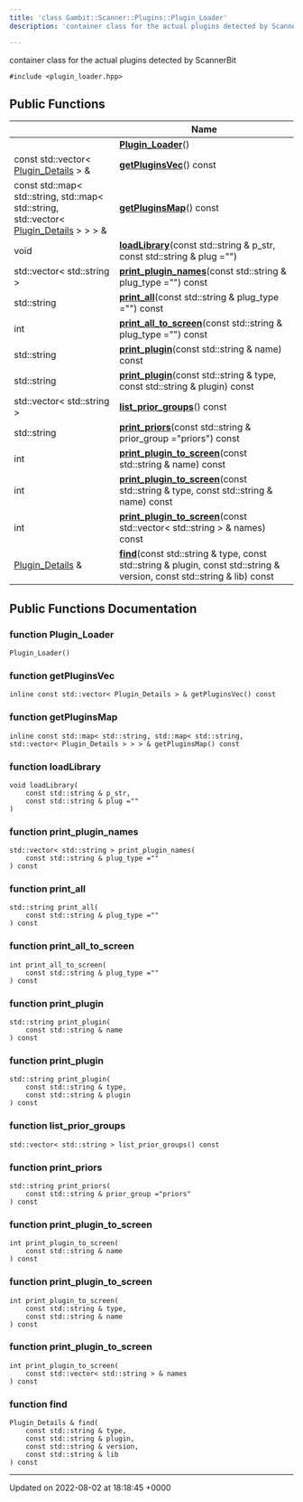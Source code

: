 ```yaml
---
title: 'class Gambit::Scanner::Plugins::Plugin_Loader'
description: 'container class for the actual plugins detected by ScannerBit '

---
```









container class for the actual plugins detected by ScannerBit 


`#include <plugin_loader.hpp>`

## Public Functions

|                | Name           |
| -------------- | -------------- |
| | **[Plugin_Loader](/documentation/code/darkbit_development/classes/classgambit_1_1scanner_1_1plugins_1_1plugin__loader/#function-plugin-loader)**() |
| const std::vector< [Plugin_Details](/documentation/code/darkbit_development/classes/structgambit_1_1scanner_1_1plugins_1_1plugin__details/) > & | **[getPluginsVec](/documentation/code/darkbit_development/classes/classgambit_1_1scanner_1_1plugins_1_1plugin__loader/#function-getpluginsvec)**() const |
| const std::map< std::string, std::map< std::string, std::vector< [Plugin_Details](/documentation/code/darkbit_development/classes/structgambit_1_1scanner_1_1plugins_1_1plugin__details/) > > > & | **[getPluginsMap](/documentation/code/darkbit_development/classes/classgambit_1_1scanner_1_1plugins_1_1plugin__loader/#function-getpluginsmap)**() const |
| void | **[loadLibrary](/documentation/code/darkbit_development/classes/classgambit_1_1scanner_1_1plugins_1_1plugin__loader/#function-loadlibrary)**(const std::string & p_str, const std::string & plug ="") |
| std::vector< std::string > | **[print_plugin_names](/documentation/code/darkbit_development/classes/classgambit_1_1scanner_1_1plugins_1_1plugin__loader/#function-print-plugin-names)**(const std::string & plug_type ="") const |
| std::string | **[print_all](/documentation/code/darkbit_development/classes/classgambit_1_1scanner_1_1plugins_1_1plugin__loader/#function-print-all)**(const std::string & plug_type ="") const |
| int | **[print_all_to_screen](/documentation/code/darkbit_development/classes/classgambit_1_1scanner_1_1plugins_1_1plugin__loader/#function-print-all-to-screen)**(const std::string & plug_type ="") const |
| std::string | **[print_plugin](/documentation/code/darkbit_development/classes/classgambit_1_1scanner_1_1plugins_1_1plugin__loader/#function-print-plugin)**(const std::string & name) const |
| std::string | **[print_plugin](/documentation/code/darkbit_development/classes/classgambit_1_1scanner_1_1plugins_1_1plugin__loader/#function-print-plugin)**(const std::string & type, const std::string & plugin) const |
| std::vector< std::string > | **[list_prior_groups](/documentation/code/darkbit_development/classes/classgambit_1_1scanner_1_1plugins_1_1plugin__loader/#function-list-prior-groups)**() const |
| std::string | **[print_priors](/documentation/code/darkbit_development/classes/classgambit_1_1scanner_1_1plugins_1_1plugin__loader/#function-print-priors)**(const std::string & prior_group ="priors") const |
| int | **[print_plugin_to_screen](/documentation/code/darkbit_development/classes/classgambit_1_1scanner_1_1plugins_1_1plugin__loader/#function-print-plugin-to-screen)**(const std::string & name) const |
| int | **[print_plugin_to_screen](/documentation/code/darkbit_development/classes/classgambit_1_1scanner_1_1plugins_1_1plugin__loader/#function-print-plugin-to-screen)**(const std::string & type, const std::string & name) const |
| int | **[print_plugin_to_screen](/documentation/code/darkbit_development/classes/classgambit_1_1scanner_1_1plugins_1_1plugin__loader/#function-print-plugin-to-screen)**(const std::vector< std::string > & names) const |
| [Plugin_Details](/documentation/code/darkbit_development/classes/structgambit_1_1scanner_1_1plugins_1_1plugin__details/) & | **[find](/documentation/code/darkbit_development/classes/classgambit_1_1scanner_1_1plugins_1_1plugin__loader/#function-find)**(const std::string & type, const std::string & plugin, const std::string & version, const std::string & lib) const |

## Public Functions Documentation

### function Plugin_Loader

```
Plugin_Loader()
```


### function getPluginsVec

```
inline const std::vector< Plugin_Details > & getPluginsVec() const
```


### function getPluginsMap

```
inline const std::map< std::string, std::map< std::string, std::vector< Plugin_Details > > > & getPluginsMap() const
```


### function loadLibrary

```
void loadLibrary(
    const std::string & p_str,
    const std::string & plug =""
)
```


### function print_plugin_names

```
std::vector< std::string > print_plugin_names(
    const std::string & plug_type =""
) const
```


### function print_all

```
std::string print_all(
    const std::string & plug_type =""
) const
```


### function print_all_to_screen

```
int print_all_to_screen(
    const std::string & plug_type =""
) const
```


### function print_plugin

```
std::string print_plugin(
    const std::string & name
) const
```


### function print_plugin

```
std::string print_plugin(
    const std::string & type,
    const std::string & plugin
) const
```


### function list_prior_groups

```
std::vector< std::string > list_prior_groups() const
```


### function print_priors

```
std::string print_priors(
    const std::string & prior_group ="priors"
) const
```


### function print_plugin_to_screen

```
int print_plugin_to_screen(
    const std::string & name
) const
```


### function print_plugin_to_screen

```
int print_plugin_to_screen(
    const std::string & type,
    const std::string & name
) const
```


### function print_plugin_to_screen

```
int print_plugin_to_screen(
    const std::vector< std::string > & names
) const
```


### function find

```
Plugin_Details & find(
    const std::string & type,
    const std::string & plugin,
    const std::string & version,
    const std::string & lib
) const
```


-------------------------------

Updated on 2022-08-02 at 18:18:45 +0000